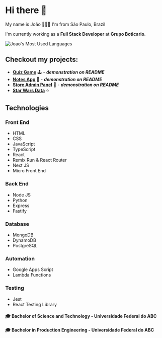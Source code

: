 # Hi there 👋 

My name is João 👨🏼‍💻️ I'm from São Paulo, Brazil 

I'm currently working as a **Full Stack Developer** at **Grupo Boticario**.

![Joao's Most Used Languages](https://github-readme-stats.vercel.app/api/top-langs/?username=joaopedromatias&langs_count=10&theme=radical&layout=compact)

## Checkout my projects: 

- <a href="https://github.com/joaopedromatias/react-quiz-game/"><strong>Quiz Game</strong></a> 🕹️ - ***demonstration on README***
- <a href="https://github.com/joaopedromatias/next-js-notes-app/"><strong>Notes App</strong></a> 📝 - ***demonstration on README***
- <a href="https://github.com/joaopedromatias/mongo-db-express-products-api/"><strong>Store Admin Panel</strong></a> 🛒 - ***demonstration on README***
- <a href="https://star-wars-react-api.netlify.app/"><strong>Star Wars Data</strong></a> ⭐️

## Technologies

### Front End
  - HTML
  - CSS
  - JavaScript
  - TypeScript
  - React
  - Remix Run & React Router
  - Next JS
  - Micro Front End

### Back End
  - Node JS
  - Python
  - Express
  - Fastify

### Database
  - MongoDB
  - DynamoDB
  - PostgreSQL

### Automation
  - Google Apps Script
  - Lambda Functions

### Testing 
  - Jest
  - React Testing Library

#### 🎓 Bachelor of Science and Technology - Universidade Federal do ABC
#### 🎓 Bachelor in Production Engineering - Universidade Federal do ABC
